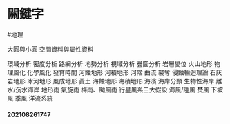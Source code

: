 # 關鍵字
#地理

大圓與小圓
空間資料與屬性資料

環域分析
密度分析
路網分析
地勢分析
視域分析
疊圖分析
岩層變位
火山地形
物理風化
化學風化
發育時間
河蝕地形
河積地形
河階
曲流
襲奪
侵蝕輪迴理論
石灰岩地形
冰河地形
風成地形
黃土
海蝕地形
海積地形
海濱
海岸分類
生物性海岸
離水/沉水海岸
地形雨
氣旋雨
梅雨、颱風雨
行星風系三大假設
海風/陸風
焚風
下坡風
季風
洋流系統

#### 202108261747
